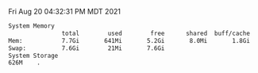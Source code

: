 Fri Aug 20 04:32:31 PM MDT 2021
```bash
System Memory
               total        used        free      shared  buff/cache   available
Mem:           7.7Gi       641Mi       5.2Gi       8.0Mi       1.8Gi       6.7Gi
Swap:          7.6Gi        21Mi       7.6Gi
System Storage
626M	.
```
